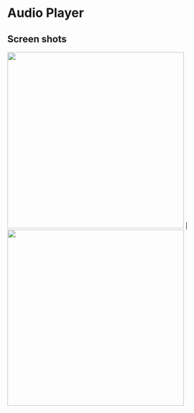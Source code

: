 # Audio Player





## Screen shots
<img src = "https://user-images.githubusercontent.com/121785209/234581964-addebc0c-af5f-47ef-a6c3-2fc91cd75624.png" height = "400px"/> |
<img src = "https://user-images.githubusercontent.com/121785209/234581991-a3fd7c97-3770-47f6-ac34-cb5d46d1347c.png" height = "400 px"/>
